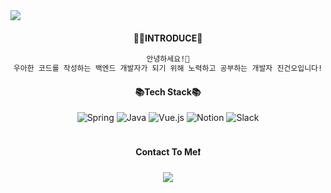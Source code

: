 <img src="https://capsule-render.vercel.app/api?type=transparent&fontColor=c0cfeb&height=100&section=header&text=Hi!%20I'm%20Geon&fontSize=50" />

<h4 align="center">🙋‍♂️INTRODUCE🙋‍</h4>
<div align="center">

```sh
안녕하세요!👋
우아한 코드를 작성하는 백엔드 개발자가 되기 위해 노력하고 공부하는 개발자 진건오입니다!
```


<h4 align="center">📚Tech Stack📚</h4>

<div align="center">
  <img alt="Spring" src ="https://img.shields.io/badge/Spring-6DB33F.svg?&style=for-the-badge&logo=Spring&logoColor=white"/>
  <img alt="Java" src ="https://img.shields.io/badge/Java-007396.svg?&style=for-the-badge&logo=Java&logoColor=white"/>
  <img alt="Vue.js" src ="https://img.shields.io/badge/Vue.js-4FC08D.svg?&style=for-the-badge&logo=Vue.js&logoColor=white"/>
  <img alt="Notion" src ="https://img.shields.io/badge/Notion-000000.svg?&style=for-the-badge&logo=Notion&logoColor=white"/>
  <img alt="Slack" src ="https://img.shields.io/badge/Slack-4A154B.svg?&style=for-the-badge&logo=Slack&logoColor=white"/>
</div>
<br/>

<h4 align="center">Contact To Me❗</h4>
<a href="mailto:geon.o.jin09@gmail.com"><img src="https://img.shields.io/badge/Gmail-d14836?style=flat-square&logo=Gmail&logoColor=white&link=mailto:geon.o.jin09@gmail.com"/></a>



